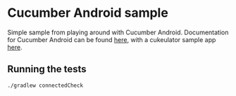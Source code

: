 # Cucumber Android sample

Simple sample from playing around with Cucumber Android. Documentation for Cucumber Android can be found
[here](https://github.com/cucumber/cucumber-android), with a cukeulator sample app
[here](https://github.com/cucumber/cucumber-android/tree/main/cukeulator).

## Running the tests

```sh
./gradlew connectedCheck
```
